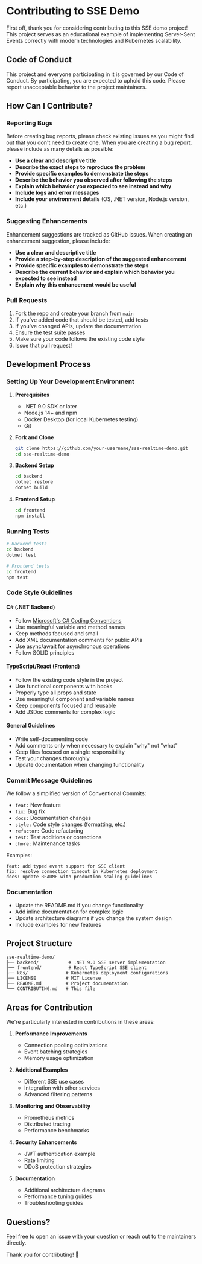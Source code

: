 # Contributing to SSE Demo

First off, thank you for considering contributing to this SSE demo project! This project serves as an educational example of implementing Server-Sent Events correctly with modern technologies and Kubernetes scalability.

## Code of Conduct

This project and everyone participating in it is governed by our Code of Conduct. By participating, you are expected to uphold this code. Please report unacceptable behavior to the project maintainers.

## How Can I Contribute?

### Reporting Bugs

Before creating bug reports, please check existing issues as you might find out that you don't need to create one. When you are creating a bug report, please include as many details as possible:

- **Use a clear and descriptive title**
- **Describe the exact steps to reproduce the problem**
- **Provide specific examples to demonstrate the steps**
- **Describe the behavior you observed after following the steps**
- **Explain which behavior you expected to see instead and why**
- **Include logs and error messages**
- **Include your environment details** (OS, .NET version, Node.js version, etc.)

### Suggesting Enhancements

Enhancement suggestions are tracked as GitHub issues. When creating an enhancement suggestion, please include:

- **Use a clear and descriptive title**
- **Provide a step-by-step description of the suggested enhancement**
- **Provide specific examples to demonstrate the steps**
- **Describe the current behavior and explain which behavior you expected to see instead**
- **Explain why this enhancement would be useful**

### Pull Requests

1. Fork the repo and create your branch from `main`
2. If you've added code that should be tested, add tests
3. If you've changed APIs, update the documentation
4. Ensure the test suite passes
5. Make sure your code follows the existing code style
6. Issue that pull request!

## Development Process

### Setting Up Your Development Environment

1. **Prerequisites**
   - .NET 9.0 SDK or later
   - Node.js 14+ and npm
   - Docker Desktop (for local Kubernetes testing)
   - Git

2. **Fork and Clone**
   ```bash
   git clone https://github.com/your-username/sse-realtime-demo.git
   cd sse-realtime-demo
   ```

3. **Backend Setup**
   ```bash
   cd backend
   dotnet restore
   dotnet build
   ```

4. **Frontend Setup**
   ```bash
   cd frontend
   npm install
   ```

### Running Tests

```bash
# Backend tests
cd backend
dotnet test

# Frontend tests
cd frontend
npm test
```

### Code Style Guidelines

#### C# (.NET Backend)

- Follow [Microsoft's C# Coding Conventions](https://docs.microsoft.com/en-us/dotnet/csharp/fundamentals/coding-style/coding-conventions)
- Use meaningful variable and method names
- Keep methods focused and small
- Add XML documentation comments for public APIs
- Use async/await for asynchronous operations
- Follow SOLID principles

#### TypeScript/React (Frontend)

- Follow the existing code style in the project
- Use functional components with hooks
- Properly type all props and state
- Use meaningful component and variable names
- Keep components focused and reusable
- Add JSDoc comments for complex logic

#### General Guidelines

- Write self-documenting code
- Add comments only when necessary to explain "why" not "what"
- Keep files focused on a single responsibility
- Test your changes thoroughly
- Update documentation when changing functionality

### Commit Message Guidelines

We follow a simplified version of Conventional Commits:

- `feat:` New feature
- `fix:` Bug fix
- `docs:` Documentation changes
- `style:` Code style changes (formatting, etc.)
- `refactor:` Code refactoring
- `test:` Test additions or corrections
- `chore:` Maintenance tasks

Examples:
```
feat: add typed event support for SSE client
fix: resolve connection timeout in Kubernetes deployment
docs: update README with production scaling guidelines
```

### Documentation

- Update the README.md if you change functionality
- Add inline documentation for complex logic
- Update architecture diagrams if you change the system design
- Include examples for new features

## Project Structure

```
sse-realtime-demo/
├── backend/           # .NET 9.0 SSE server implementation
├── frontend/          # React TypeScript SSE client
├── k8s/              # Kubernetes deployment configurations
├── LICENSE           # MIT License
├── README.md         # Project documentation
└── CONTRIBUTING.md   # This file
```

## Areas for Contribution

We're particularly interested in contributions in these areas:

1. **Performance Improvements**
   - Connection pooling optimizations
   - Event batching strategies
   - Memory usage optimization

2. **Additional Examples**
   - Different SSE use cases
   - Integration with other services
   - Advanced filtering patterns

3. **Monitoring and Observability**
   - Prometheus metrics
   - Distributed tracing
   - Performance benchmarks

4. **Security Enhancements**
   - JWT authentication example
   - Rate limiting
   - DDoS protection strategies

5. **Documentation**
   - Additional architecture diagrams
   - Performance tuning guides
   - Troubleshooting guides

## Questions?

Feel free to open an issue with your question or reach out to the maintainers directly.

Thank you for contributing! 🎉